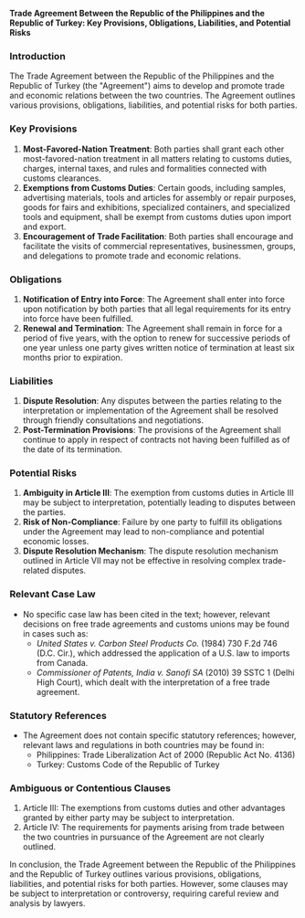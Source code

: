 **Trade Agreement Between the Republic of the Philippines and the Republic of Turkey: Key Provisions, Obligations, Liabilities, and Potential Risks**

### **Introduction**

The Trade Agreement between the Republic of the Philippines and the Republic of Turkey (the "Agreement") aims to develop and promote trade and economic relations between the two countries. The Agreement outlines various provisions, obligations, liabilities, and potential risks for both parties.

### **Key Provisions**

1. **Most-Favored-Nation Treatment**: Both parties shall grant each other most-favored-nation treatment in all matters relating to customs duties, charges, internal taxes, and rules and formalities connected with customs clearances.
2. **Exemptions from Customs Duties**: Certain goods, including samples, advertising materials, tools and articles for assembly or repair purposes, goods for fairs and exhibitions, specialized containers, and specialized tools and equipment, shall be exempt from customs duties upon import and export.
3. **Encouragement of Trade Facilitation**: Both parties shall encourage and facilitate the visits of commercial representatives, businessmen, groups, and delegations to promote trade and economic relations.

### **Obligations**

1. **Notification of Entry into Force**: The Agreement shall enter into force upon notification by both parties that all legal requirements for its entry into force have been fulfilled.
2. **Renewal and Termination**: The Agreement shall remain in force for a period of five years, with the option to renew for successive periods of one year unless one party gives written notice of termination at least six months prior to expiration.

### **Liabilities**

1. **Dispute Resolution**: Any disputes between the parties relating to the interpretation or implementation of the Agreement shall be resolved through friendly consultations and negotiations.
2. **Post-Termination Provisions**: The provisions of the Agreement shall continue to apply in respect of contracts not having been fulfilled as of the date of its termination.

### **Potential Risks**

1. **Ambiguity in Article III**: The exemption from customs duties in Article III may be subject to interpretation, potentially leading to disputes between the parties.
2. **Risk of Non-Compliance**: Failure by one party to fulfill its obligations under the Agreement may lead to non-compliance and potential economic losses.
3. **Dispute Resolution Mechanism**: The dispute resolution mechanism outlined in Article VII may not be effective in resolving complex trade-related disputes.

### **Relevant Case Law**

* No specific case law has been cited in the text; however, relevant decisions on free trade agreements and customs unions may be found in cases such as:
	+ _United States v. Carbon Steel Products Co._ (1984) 730 F.2d 746 (D.C. Cir.), which addressed the application of a U.S. law to imports from Canada.
	+ _Commissioner of Patents, India v. Sanofi SA_ (2010) 39 SSTC 1 (Delhi High Court), which dealt with the interpretation of a free trade agreement.

### **Statutory References**

* The Agreement does not contain specific statutory references; however, relevant laws and regulations in both countries may be found in:
	+ Philippines: Trade Liberalization Act of 2000 (Republic Act No. 4136)
	+ Turkey: Customs Code of the Republic of Turkey

### **Ambiguous or Contentious Clauses**

1. Article III: The exemptions from customs duties and other advantages granted by either party may be subject to interpretation.
2. Article IV: The requirements for payments arising from trade between the two countries in pursuance of the Agreement are not clearly outlined.

In conclusion, the Trade Agreement between the Republic of the Philippines and the Republic of Turkey outlines various provisions, obligations, liabilities, and potential risks for both parties. However, some clauses may be subject to interpretation or controversy, requiring careful review and analysis by lawyers.